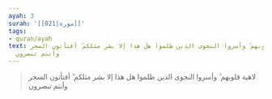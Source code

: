 ```yaml
---
ayah: 3
surah: '[[021|سورة]]'
tags:
- quran/ayah
text: لاهية قلوبهم ۗ وأسروا النجوى الذين ظلموا هل هذا إلا بشر مثلكم ۖ أفتأتون السحر
  وأنتم تبصرون
---
```

> لاهية قلوبهم ۗ وأسروا النجوى الذين ظلموا هل هذا إلا بشر مثلكم ۖ أفتأتون السحر وأنتم تبصرون

